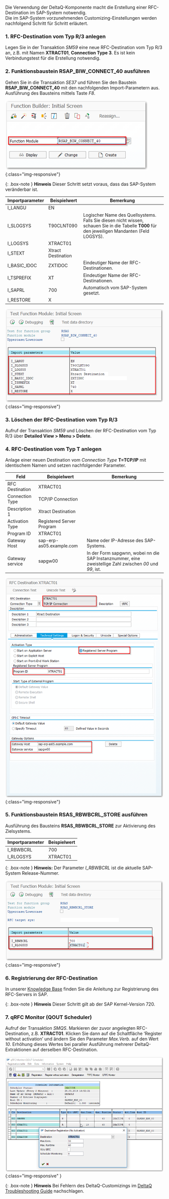 Die Verwendung der DeltaQ-Komponente macht die Erstellung einer RFC-Destination im SAP-System notwendig. <br>
Die im SAP-System vorzunehmenden Customizing-Einstellungen werden nachfolgend Schritt für Schritt erläutert.

### 1. RFC-Destination vom Typ R/3 anlegen
Legen Sie in der Transaktion *SM59* eine neue RFC-Destination vom Typ R/3 an, z.B. mit Namen **XTRACT01**, **Connection Type 3**. Es ist kein Verbindungstest für die Erstellung notwendig.

### 2. Funktionsbaustein RSAP_BIW_CONNECT_40 ausführen
Gehen Sie in die Transaktion *SE37* und führen Sie den Baustein **RSAP_BIW_CONNECT_40** mit den nachfolgenden Import-Parametern aus. <br>
Ausführung des Bausteins mittels Taste *F8*.

![DeltaQ-Customizing-02](/img/content/DeltaQ-Customizing-02.png){:class="img-responsive"}

{: .box-note }
**Hinweis** Dieser Schritt setzt voraus, dass das SAP-System veränderbar ist.

Importparameter | Beispielwert | Bemerkung
------------ | ------------- | ------------
I_LANGU | EN
I_SLOGSYS | T90CLNT090 | Logischer Name des Quellsystems. Falls Sie diesen nicht wissen, schauen Sie in die Tabelle **T000** für den jeweiligen Mandanten (Feld LOGSYS).
I_LOGSYS | XTRACT01 | 
I_STEXT | Xtract Destination
I_BASIC_IDOC | ZXTIDOC | Eindeutiger Name der RFC-Destinationen.
I_TSPREFIX | XT | Eindeutiger Name der RFC-Destinationen.
I_SAPRL | 700 | Automatisch vom SAP-System gesetzt.
I_RESTORE | X

![DeltaQ-Customizing-03](/img/content/DeltaQ-Customizing-03.png){:class="img-responsive"}

### 3. Löschen der RFC-Destination vom Typ R/3 
Aufruf der Transaktion *SM59* und Löschen der RFC-Destination vom Typ R/3 über **Detailed View > Menu > Delete**.

### 4. RFC-Destination vom Typ T anlegen
Anlage einer neuen Destination vom *Connection Type* **T=TCP/IP** mit identischem Namen und setzen nachfolgender Parameter.

Feld | Beispielwert | Bemerkung
------------ | ------------- | ------------
RFC Destination | XTRACT01 |
Connection Type | TCP/IP Connection |
Description 1| Xtract Destination | 
Activation Type | Registered Server Program |
Program ID | XTRACT01 |
Gateway Host | sap-erp-as05.example.com | Name oder IP-Adresse des SAP-Systems.
Gateway service | sapgw00 | In der Form sapgwnn, wobei nn die SAP Instanznummer, eine zweistellige Zahl zwischen *00* und *99*, ist.

![DeltaQ-Customizing-04](/img/content/DeltaQ-Customizing-04.png){:class="img-responsive"}

### 5. Funktionsbaustein RSAS_RBWBCRL_STORE ausführen
Ausführung des Bausteins **RSAS_RBWBCRL_STORE** zur Aktivierung des Zielsystems.

Importparameter | Beispielwert 
------------ | -------------
I_RBWBCRL | 700 
I_RLOGSYS | XTRACT01

{: .box-note }
**Hinweis:** Der Parameter *I_RBWBCRL* ist die aktuelle SAP-System Release-Nummer.

![DeltaQ-Customizing-05](/img/content/DeltaQ-Customizing-05.png){:class="img-responsive"}

### 6. Registrierung der RFC-Destination  
In unserer [Knowledge Base](https://kb.theobald-software.com/sap/registering-rfc-server-in-sap-releases-in-kernel-release-720-and-higher) finden Sie die Anleitung zur Registrierung des RFC-Servers in SAP. 

{: .box-note }
**Hinweis** Dieser Schritt gilt ab der SAP Kernel-Version 720.

### 7. qRFC Monitor (QOUT Scheduler)
Aufruf der Transaktion *SMQS*. Markieren der zuvor angelegten RFC-Destination, z.B. **XTRACT01**. Klicken Sie dann auf die Schaltfläche ‘Register without activation’ und ändern Sie den Parameter *Max.Verb.* auf den Wert *10*. 
Erhöhung dieses Wertes bei paraller Ausführung mehrerer DeltaQ-Extraktionen auf derselben RFC-Destination.

![DeltaQ-Customizing-06](/img/content/DeltaQ-Customizing-06.png){:class="img-responsive" }

{: .box-note }
**Hinweis** Bei Fehlern des DeltaQ-Customizings im [DeltaQ Troubleshooting Guide](https://kb.theobald-software.com/troubleshooting/deltaq-troubleshooting-guide) nachschlagen.

